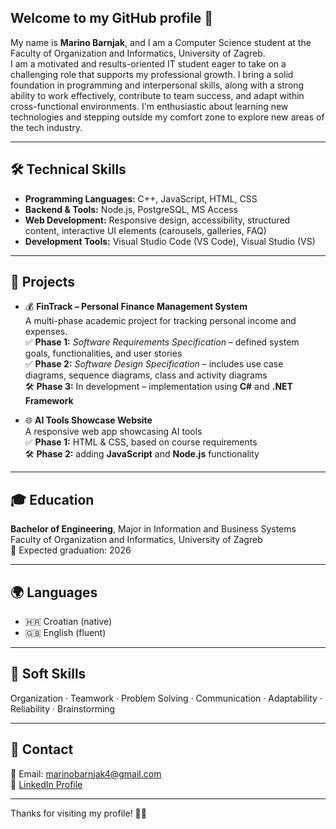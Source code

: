 ## Welcome to my GitHub profile 👋

My name is **Marino Barnjak**, and I am a Computer Science student at the Faculty of Organization and Informatics, University of Zagreb.  
I am a motivated and results-oriented IT student eager to take on a challenging role that supports my professional growth. I bring a solid foundation in programming  and interpersonal skills, along with a strong ability to work effectively, contribute to team success, and adapt within cross-functional environments. I'm enthusiastic about learning new technologies and stepping outside my comfort zone to explore new areas of the tech industry.


---

## 🛠️ Technical Skills

- **Programming Languages:** C++, JavaScript, HTML, CSS  
- **Backend & Tools:** Node.js, PostgreSQL, MS Access  
- **Web Development:** Responsive design, accessibility, structured content, interactive UI elements (carousels, galleries, FAQ)
- **Development Tools:** Visual Studio Code (VS Code), Visual Studio (VS) 

---

## 📁 Projects

- 💰 **FinTrack – Personal Finance Management System**  
  A multi-phase academic project for tracking personal income and expenses.  
  ✅ **Phase 1:** *Software Requirements Specification* – defined system goals, functionalities, and user stories  
  ✅ **Phase 2:** *Software Design Specification* – includes use case diagrams, sequence diagrams, class and activity diagrams  
  🛠️ **Phase 3:** In development – implementation using **C#** and **.NET Framework**


- 🌐 **AI Tools Showcase Website**  
  A responsive web app showcasing AI tools  
  ✅ **Phase 1:** HTML & CSS, based on course requirements  
  🛠️ **Phase 2:** adding **JavaScript** and **Node.js** functionality

---

## 🎓 Education

**Bachelor of Engineering**, Major in Information and Business Systems  
Faculty of Organization and Informatics, University of Zagreb  
📅 Expected graduation: 2026

---

## 🌍 Languages

- 🇭🇷 Croatian (native)  
- 🇬🇧 English (fluent)

---

## 🤝 Soft Skills

Organization · Teamwork · Problem Solving · Communication · Adaptability · Reliability · Brainstorming 

---

## 🔗 Contact

📧 Email: marinobarnjak4@gmail.com  
🔗 [LinkedIn Profile](https://www.linkedin.com/in/marino-barnjak-aa4326305)

---

Thanks for visiting my profile! 👨‍💻
